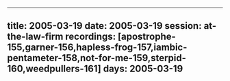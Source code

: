 
---
title: 2005-03-19
date:  2005-03-19
session: at-the-law-firm
recordings: [apostrophe-155,garner-156,hapless-frog-157,iambic-pentameter-158,not-for-me-159,sterpid-160,weedpullers-161]
days: 2005-03-19
---
